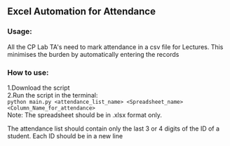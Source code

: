 ## Excel Automation for Attendance

### Usage:
All the CP Lab TA's need to mark attendance in a csv file for Lectures.
This minimises the burden by automatically entering the records

### How to use:
1.Download the script<br>
2.Run the script in the terminal:<br>
	```
	python main.py <attendance_list_name> <Spreadsheet_name> <Column_Name_for_attendance>
	```<br>
Note: The spreadsheet should be in .xlsx format only.

The attendance list should contain only the last 3 or 4 digits of the ID of a student.
Each ID should be in a new line

